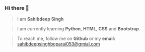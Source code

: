 ### Hi there 👋

>I am __Sahibdeep Singh__

>I am currently learning __Python__, __HTML__, __CSS__ and __Bootstrap__.

>To reach me, follow me on __Github__ or my __email:__ sahibdeepsinghboparai053@gmial.com
